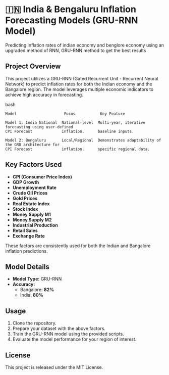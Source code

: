# 🇮🇳 India & Bengaluru Inflation Forecasting Models (GRU-RNN Model)
Predicting inflation rates of indian economy and benglore economy using an upgraded method of RNN, GRU-RNN method to get the best results 

## Project Overview

This project utilizes a GRU-RNN (Gated Recurrent Unit - Recurrent Neural Network) to predict inflation rates for both the Indian economy and the Bangalore region. The model leverages multiple economic indicators to achieve high accuracy in forecasting.

bash
```
Model                     Focus           Key Feature

Model 1: India National  National-level  Multi-year, iterative forecasting using user-defined
CPI Forecast             inflation.      baseline inputs.

Model 2: Bengaluru       Local/Regional  Demonstrates adaptability of the GRU architecture for
CPI Forecast             inflation.      specific regional data.
```

## Key Factors Used

- **CPI (Consumer Price Index)**
- **GDP Growth**
- **Unemployment Rate**
- **Crude Oil Prices**
- **Gold Prices**
- **Real Estate Index**
- **Stock Index**
- **Money Supply M1**
- **Money Supply M2**
- **Industrial Production**
- **Retail Sales**
- **Exchange Rate**

These factors are consistently used for both the Indian and Bangalore inflation predictions.

## Model Details

- **Model Type:** GRU-RNN
- **Accuracy:**
    - Bangalore: **82%**
    - India: **80%**

## Usage

1. Clone the repository.
2. Prepare your dataset with the above factors.
3. Train the GRU-RNN model using the provided scripts.
4. Evaluate the model performance for your region of interest.

## License

This project is released under the MIT License.
